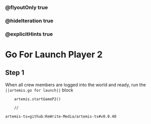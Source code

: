 ### @flyoutOnly true
### @hideIteration true
### @explicitHints true

# Go For Launch Player 2

## Step 1
When all crew members are logged into the world and ready, run the ``||artemis.go for launch||`` block

```ghost
    artemis.startGameP2()
```
```template
    //
```

```package
artemis-ts=github:ReWrite-Media/artemis-ts#v0.0.40
```